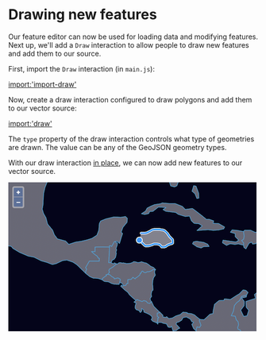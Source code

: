 # Drawing new features

Our feature editor can now be used for loading data and modifying features.  Next up, we'll add a `Draw` interaction to allow people to draw new features and add them to our source.

First, import the `Draw` interaction (in `main.js`):

[import:'import-draw'](../../../src/en/examples/vector/draw.js)

Now, create a draw interaction configured to draw polygons and add them to our vector source:

[import:'draw'](../../../src/en/examples/vector/draw.js)

The `type` property of the draw interaction controls what type of geometries are drawn.  The value can be any of the GeoJSON geometry types.

With our draw interaction [in place]({{book.workshopUrl}}/), we can now add new features to our vector source.

![A new island nation in the Caribbean](draw.png)
